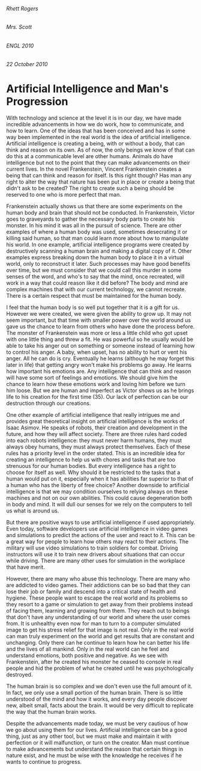 ###### Rhett Rogers
###### Mrs. Scott
###### ENGL 2010
###### 22 October 2010

# Artificial Intelligence and Man's Progression
              
With technology and science at the level it is in our day, we have made incredible advancements in how we do work, how to communicate, and how to learn.  One of the ideas that has been conceived and has in some way been implemented in the real world is the idea of artificial intelligence.  Artificial intelligence is creating a being, with or without a body, that can think and reason on its own.  As of now, the only beings we know of that can do this at a communicable level are other humans.  Animals do have intelligence but not to the point that they can make advancements on their current lives.  In the novel Frankenstein, Vincent Frankenstein creates a being that can think and reason for itself.  Is this right though?  Has man any right to alter the way that nature has been put in place or create a being that didn't ask to be created?  The right to create such a being should be reserved to one who is more perfect that man.

Frankenstein actually shows us that there are some experiments on the human body and brain that should not be conducted.  In Frankenstein, Victor goes to graveyards to gather the necessary body parts to create his monster.  In his mind it was all in the pursuit of science.  There are other examples of where a human body was used, sometimes desecrating it or killing said human, so that man could learn more about how to manipulate his world.  In one example, artificial intelligence programs were created by destructively scanning a human brain and making a digital copy of it.  Other examples express breaking down the human body to place it in a virtual world, only to reconstruct it later.  Such processes may have good benefits over time, but we must consider that we could call this murder in some senses of the word, and who's to say that the mind, once recreated, will work in a way that could reason like it did before?  The body and mind are complex machines that with our current technology, we cannot recreate.  There is a certain respect that must be maintained for the human body.

I feel that the human body is so well put together that it is a gift for us.  However we were created, we were given the ability to grow up.  It may not seem important, but that time with smaller power over the world around us gave us the chance to learn from others who have done the process before.  The monster of Frankenstein was more or less a little child who got upset with one little thing and threw a fit.  He was powerful so he usually would be able to take his anger out on something or someone instead of learning how to control his anger.  A baby, when upset, has no ability to hurt or vent his anger.  All he can do is cry.  Eventually he learns (although he may forget this later in life) that getting angry won't make his problems go away.  He learns how important his emotions are.  Any intelligence that can think and reason will have some sort of feelings and emotions.  We should give him the chance to learn how these emotions work and loving him before we turn him loose.  But we are human and imperfect as Victor shows us as he brings life to his creation for the first time (35).  Our lack of perfection can be our destruction through our creations.

One other example of artificial intelligence that really intrigues me and provides great theoretical insight on artificial intelligence is the works of Isaac Asimov.  He speaks of robots, their creation and development in the future, and how they will affect society.  There are three rules hard coded into each robots intelligence: they must never harm humans, they must always obey humans, they must always protect themselves.  Each of these rules has a priority level in the order stated.  This is an incredible idea for creating an intelligence to help us with chores and tasks that are too strenuous for our human bodies.  But every intelligence has a right to choose for itself as well.  Why should it be restricted to the tasks that a human would put on it, especially when it has abilities far superior to that of a human who has the liberty of free choice?  Another downside to artificial intelligence is that we may condition ourselves to relying always on these machines and not on our own abilities.  This could cause degeneration both in body and mind.  It will dull our senses for we rely on the computers to tell us what is around us.

But there are positive ways to use artificial intelligence if used appropriately.  Even today, software developers use artificial intelligence in video games and simulations to predict the actions of the user and react to it.  This can be a great way for people to learn how others may react to their actions.  The military will use video simulations to train soldiers for combat.  Driving instructors will use it to train new drivers about situations that can occur while driving.  There are many other uses for simulation in the workplace that have merit.

However, there are many who abuse this technology.  There are many who are addicted to video games.  Their addictions can be so bad that they can lose their job or family and descend into a critical state of health and hygiene.  These people want to escape the real world and its problems so they resort to a game or simulation to get away from their problems instead of facing them, learning and growing from them.  They reach out to beings that don't have any understanding of our world and where the user comes from.  It is unhealthy even now for man to turn to a computer simulated image to get his stress relief for that image is not real.  Only in the real world can man truly experiment on the world and get results that are constant and unchanging.  Only there can he continue to learn how he can better his life and the lives of all mankind.  Only in the real world can he feel and understand emotions, both positive and negative.  As we see with Frankenstein, after he created his monster he ceased to console in real people and hid the problem of what he created until he was psychologically destroyed. 

The human brain is so complex and we don't even use the full amount of it.  In fact, we only use a small portion of the human brain.  There is so little understood of the mind and how it works, and every day people discover new, albeit small, facts about the brain.  It would be very difficult to replicate the way that the human brain works. 

Despite the advancements made today, we must be very cautious of how we go about using them for our lives.  Artificial intelligence can be a good thing, just as any other tool, but we must make and maintain it with perfection or it will malfunction, or turn on the creator.  Man must continue to make advancements but understand the reason that certain things in nature exist, and he must be wise with the knowledge he receives if he wants to continue to progress.
